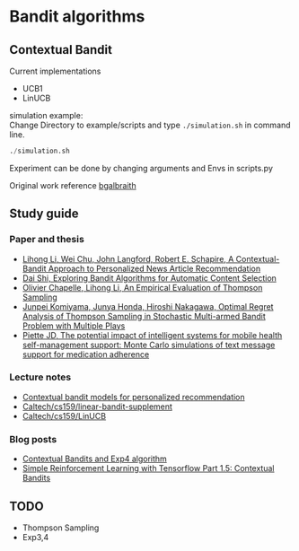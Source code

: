 # Bandit algorithms


## Contextual Bandit
Current implementations  
- UCB1
- LinUCB

simulation example:  
Change Directory to example/scripts and type `./simulation.sh` in command line.  
```python  
./simulation.sh
```
Experiment can be done by changing arguments and Envs in scripts.py


Original work reference [bgalbraith](https://github.com/bgalbraith/bandits)  

## Study guide

### Paper and thesis
- [Lihong Li, Wei Chu, John Langford, Robert E. Schapire, A Contextual-Bandit Approach to Personalized News Article Recommendation](https://arxiv.org/abs/1003.0146)
- [Dai Shi, Exploring Bandit Algorithms for Automatic Content Selection](http://it4bi.univ-tours.fr/it4bi/medias/pdfs/2014_Master_Thesis/IT4BI_2014_submission_30.pdf)
- [Olivier Chapelle, Lihong Li, An Empirical Evaluation of Thompson Sampling](http://papers.nips.cc/paper/4321-an-empirical-evaluation-of-thompson-sampling.pdf)
- [Junpei Komiyama, Junya Honda, Hiroshi Nakagawa, Optimal Regret Analysis of Thompson Sampling in Stochastic Multi-armed Bandit Problem with Multiple Plays](https://arxiv.org/pdf/1506.00779.pdf)
- [Piette JD, The potential impact of intelligent systems for mobile health self-management support: Monte Carlo simulations of text message support for medication adherence](https://www.ncbi.nlm.nih.gov/pubmed/25082177)

### Lecture notes
- [Contextual bandit models for personalized recommendation](http://chercheurs.lille.inria.fr/ekaufman/ALICIA120514.pdf)
- [Caltech/cs159/linear-bandit-supplement](http://www.yisongyue.com/courses/cs159/lectures/linear_bandit_supplement.pdf)
- [Caltech/cs159/LinUCB](http://www.yisongyue.com/courses/cs159/lectures/LinUCB.pdf)

### Blog posts
- [Contextual Bandits and Exp4 algorithm](http://banditalgs.com/2016/10/14/exp4/)
- [Simple Reinforcement Learning with Tensorflow Part 1.5: Contextual Bandits](https://medium.com/emergent-future/simple-reinforcement-learning-with-tensorflow-part-1-5-contextual-bandits-bff01d1aad9c)

## TODO
- Thompson Sampling
- Exp3,4

